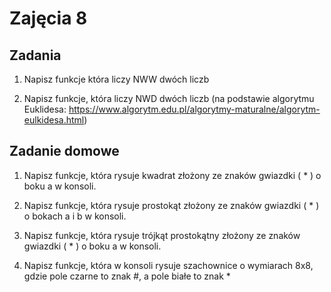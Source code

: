# Zajęcia 8

## Zadania

1. Napisz funkcje która liczy NWW dwóch liczb

2. Napisz funkcje, która liczy NWD dwóch liczb (na podstawie algorytmu Euklidesa: https://www.algorytm.edu.pl/algorytmy-maturalne/algorytm-eulkidesa.html) 

## Zadanie domowe
1. Napisz funkcje, która rysuje kwadrat złożony ze znaków gwiazdki ( * ) o boku a w konsoli. 

2. Napisz funkcje, która rysuje prostokąt złożony ze znaków gwiazdki ( * ) o bokach a i b w konsoli.

3. Napisz funkcje, która rysuje trójkąt prostokątny złożony ze znaków gwiazdki ( * ) o boku a w konsoli.

4. Napisz funkcje, która w konsoli rysuje szachownice o wymiarach 8x8, gdzie pole czarne to znak #, a pole białe to znak *

